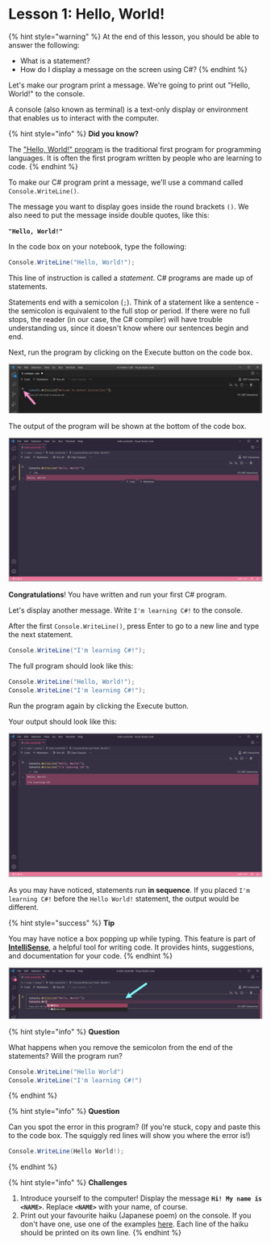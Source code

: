 # Lesson 1: Hello, World!

{% hint style="warning" %}
At the end of this lesson, you should be able to answer the following:

* What is a statement?
* How do I display a message on the screen using C\#?
{% endhint %}

Let's make our program print a message. We're going to print out "Hello, World!" to the console. 

A console \(also known as terminal\) is a text-only display or environment that enables us to interact with the computer.

{% hint style="info" %}
**Did you know?**

The ["Hello, World!" program](https://en.wikipedia.org/wiki/%22Hello,_World!%22_program) is the traditional first program for programming languages. It is often the first program written by people who are learning to code.
{% endhint %}

To make our C\# program print a message, we'll use a command called `Console.WriteLine()`.

The message you want to display goes inside the round brackets `()`. We also need to put the message inside double quotes, like this: 

**`"Hello, World!"`**

In the code box on your notebook, type the following:

```csharp
Console.WriteLine("Hello, World!");
```

This line of instruction is called a _statement_. C\# programs are made up of statements. 

Statements end with a semicolon \(`;`\). Think of a statement like a sentence - the semicolon is equivalent to the full stop or period. If there were no full stops, the reader \(in our case, the C\# compiler\) will have trouble understanding us, since it doesn't know where our sentences begin and end.

Next, run the program by clicking on the Execute button on the code box.

![The location of the Execute button](../.gitbook/assets/2021-07-07_16-37-12.png)

The output of the program will be shown at the bottom of the code box.

![](../.gitbook/assets/2021-07-07_19-44-37.png)

**Congratulations**! You have written and run your first C\# program.

Let's display another message. Write `I'm learning C#!` to the console.

After the first `Console.WriteLine()`, press Enter to go to a new line and type the next statement.

```csharp
Console.WriteLine("I'm learning C#!");
```

The full program should look like this:

```csharp
Console.WriteLine("Hello, World!");
Console.WriteLine("I'm learning C#!");
```

Run the program again by clicking the Execute button.

Your output should look like this:

![](../.gitbook/assets/2021-07-07_20-09-53.png)

As you may have noticed, statements run **in sequence**. If you placed `I'm learning C#!` before the `Hello World!` statement, the output would be different.

{% hint style="success" %}
**Tip**

You may have notice a box popping up while typing. This feature is part of [**IntelliSense**](https://code.visualstudio.com/docs/editor/intellisense), a helpful tool for writing code. It provides hints, suggestions, and documentation for your code.
{% endhint %}

![IntelliSense at work](../.gitbook/assets/2021-07-07_20-08-35.png)

{% hint style="info" %}
**Question**

What happens when you remove the semicolon from the end of the statements? Will the program run?

```csharp
Console.WriteLine("Hello World")
Console.WriteLine("I'm learning C#!")
```
{% endhint %}

{% hint style="info" %}
**Question**

Can you spot the error in this program? \(If you're stuck, copy and paste this to the code box. The squiggly red lines will show you where the error is!\)

```csharp
Console.WriteLine(Hello World!);
```
{% endhint %}

{% hint style="info" %}
**Challenges**

1. Introduce yourself to the computer! Display the message **`Hi! My name is <NAME>`**. Replace **`<NAME>`** with your name, of course.
2. Print out your favourite haiku \(Japanese poem\) on the console. If you don't have one, use one of the examples [here](https://examples.yourdictionary.com/examples-of-haiku-poems.html). Each line of the haiku should be printed on its own line.
{% endhint %}

